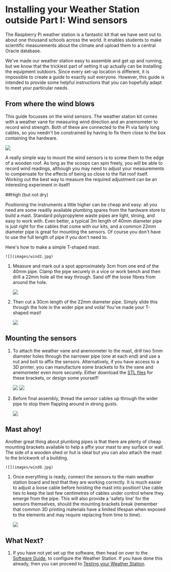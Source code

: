 # Installing your Weather Station outside Part I: Wind sensors

The Raspberry Pi weather station is a fantastic kit that we have sent out to about one thousand schools across the world. It enables students to make scientific measurements about the climate and upload them to a central Oracle database.

We've made our weather station easy to assemble and get up and running, but we know that the trickiest part of setting it up actually can be installing the equipment outdoors. Since every set-up location is different, it is impossible to create a guide to exactly suit everyone. However, this guide is intended to provide some helpful instructions that you can hopefully adapt to meet your particular needs.

## From where the wind blows
This guide focusses on the wind sensors. The weather station kit comes with a weather vane for measuring wind direction and an anemometer to record wind strength. Both of these are connected to the Pi via fairly long cables, so you needn't be constrained by having to fix them close to the box containing the hardware.

   ![](images/wind1.jpg)

 A really simple way to mount the wind sensors is to screw them to the edge of a wooden roof. As long as the scoops can spin freely, you will be able to record wind readings, although you may need to adjust your measurements to compensate for the effects of being so close to the flat roof itself. Working out the best way to measure the required adjustment can be an interesting experiment in itself!

 ##High (but not dry)

Positioning the instruments a little higher can be cheap and easy: all you need are some readily available plumbing spares from the hardware store to build a mast. Standard polypropylene waste pipes are light, strong, and easy to work with. Even better, a typical 3m length of 40mm diameter pipe is just right for the cables that come with our kits, and a common 22mm diameter pipe is great for mounting the sensors. Of course you don't have to use the full length of pipe if you don't need to.

Here's how to make a simple T-shaped mast.

	![](images/wind2.jpg)

1.  Measure and mark out a spot approximately 3cm from one end of the 40mm pipe. Clamp the pipe securely in a vice or work bench and then drill a 22mm hole all the way through. Sand off the loose fibres from around the hole.

	![](images/wind3.png)

1. Then cut a 30cm length of the 22mm diameter pipe. Simply slide this through the hole in the wider pipe and voila! You've made your T-shaped mast!

	![](images/wind4.jpg)

## Mounting the sensors

1. To attach the weather vane and anemometer to the mast, drill two 5mm diameter holes through the narrower pipe (one at each end) and use a nut and bolt to affix the sensors. Alternatively, if you have access to a 3D printer, you can manufacture some brackets to fix the vane and anemometer even more securely. Either download the [STL files](https://www.thingiverse.com/thing:2360682) for these brackets, or design some yourself!

	![](images/wind5.jpg)
    ![](images/wind6.jpg)

1. Before final assembly, thread the sensor cables up through the wider pipe to stop them flapping around in strong gusts.

	![](images/wind7.jpg)

## Mast ahoy!

Another great thing about plumbing pipes is that there are plenty of cheap mounting brackets available to help a affix your mast to any surface or wall. The side of a wooden shed or hut is ideal but you can also attach the mast to the brickwork of a building.

	![](images/wind8.jpg)

1. Once everything is ready, connect the sensors to the main weather station board and test that they are working correctly. It is much easier to adjust a loose cable before hoisting the mast into position! Use cable ties to keep the last few centimetres of cables under control where they emerge from the pipe. This will also provide a 'safety line' for the sensors themselves, should the mounting brackets break (remember that common 3D printing materials have a limited lifespan when exposed to the elements and may require replacing from time to time).

     ![](images/wind9.jpg)

## What Next?
1. If you have not yet set up the software, then head on over to the [Software Guide](software.md), to configure the Weather Station. If you have done this already, then you can proceed to [Testing your Weather Station](test.md).
